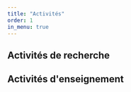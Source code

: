 ```yaml
---
title: "Activités"
order: 1
in_menu: true
---
```

## Activités de recherche 

## Activités d'enseignement 